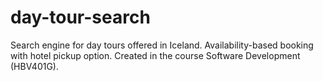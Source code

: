 # day-tour-search
Search engine for day tours offered in Iceland. Availability-based booking with hotel pickup option. Created in the course Software Development (HBV401G). 

